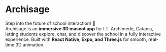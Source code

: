 # Archisage
Step into the future of school interaction! 🚀  
Archisage is an **immersive 3D mascot app** for I.T. Archimede, Catania, letting students explore, chat, and discover the school in a fully interactive experience. Built with **React Native, Expo, and Three.js** for smooth, real-time 3D animation.
